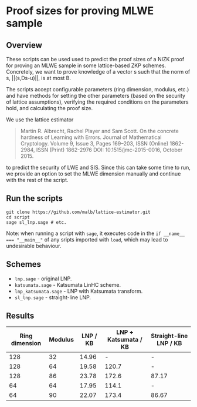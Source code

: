 # Proof sizes for proving MLWE sample

## Overview

These scripts can be used used to predict the proof sizes of a NIZK proof for proving an MLWE sample in some lattice-based ZKP schemes. Concretely, we want to prove knowledge of a vector s such that the norm of s, ||(s,Ds-u)||, is at most B.

The scripts accept configurable parameters (ring dimension, modulus, etc.) and have methods for setting the other parameters (based on the security of lattice assumptions), verifying the required conditions on the parameters hold, and calculating the proof size. 

We use the lattice estimator 
> Martin R. Albrecht, Rachel Player and Sam Scott. On the concrete hardness of Learning with Errors. Journal of Mathematical Cryptology. Volume 9, Issue 3, Pages 169–203, ISSN (Online) 1862-2984, ISSN (Print) 1862-2976 DOI: 10.1515/jmc-2015-0016, October 2015.

to predict the security of LWE and SIS. Since this can take some time to run, we provide an option to set the MLWE dimension manually and continue with the rest of the script.

## Run the scripts

```
git clone https://github.com/malb/lattice-estimator.git 
cd script
sage sl_lnp.sage # etc.
```

Note: when running a script with `sage`, it executes code in the `if __name__ === "__main__"` of any sripts imported with `load`, which may lead to undesirable behaviour.

## Schemes
- `lnp.sage` - original LNP.
- `katsumata.sage` - Katsumata LinHC scheme.
- `lnp_katsumata.sage` - LNP with Katsumata transform.
- `sl_lnp.sage` - straight-line LNP.

## Results

| Ring dimension | Modulus | LNP / KB | LNP + Katsumata / KB | Straight-line LNP / KB |
| - | - | - | - | - |
| 128 | 32 | 14.96 | -     | - |
| 128 | 64 | 19.58 | 120.7 | - |
| 128 | 86 | 23.78 | 172.6 | 87.17 |
| 64  | 64 | 17.95 | 114.1 | - |
| 64  | 90 | 22.07 | 173.4 | 86.67 |
